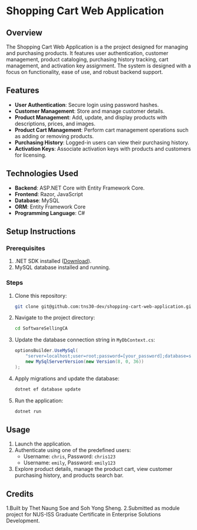 # Shopping Cart Web Application


## Overview

The Shopping Cart Web Application is a the project designed for managing and purchasing products. It features user authentication, customer management, product cataloging, purchasing history tracking, cart management, and activation key assignment. The system is designed with a focus on functionality, ease of use, and robust backend support.

## Features

- **User Authentication**: Secure login using password hashes.
- **Customer Management**: Store and manage customer details.
- **Product Management**: Add, update, and display products with descriptions, prices, and images.
- **Product Cart Management**: Perform cart management operations such as adding or removing products.
- **Purchasing History**: Logged-in users can view their purchasing history.
- **Activation Keys**: Associate activation keys with products and customers for licensing.

## Technologies Used

- **Backend**: ASP.NET Core with Entity Framework Core.
- **Frontend**: Razor, JavaScript
- **Database**: MySQL
- **ORM**: Entity Framework Core
- **Programming Language**: C#

## Setup Instructions

### Prerequisites

1. .NET SDK installed ([Download](https://dotnet.microsoft.com/download)).
2. MySQL database installed and running.

### Steps

1. Clone this repository:
   ```bash
   git clone git@github.com:tns30-dev/shopping-cart-web-application.git
   ```
2. Navigate to the project directory:
   ```bash
   cd SoftwareSellingCA
   ```
3. Update the database connection string in `MyDbContext.cs`:
   ```csharp
   optionsBuilder.UseMySql(
       "server=localhost;user=root;password=[your_password];database=shoppingcartdb;port=3306;",
       new MySqlServerVersion(new Version(8, 0, 36))
   );
   ```
4. Apply migrations and update the database:
   ```bash
   dotnet ef database update
   ```
5. Run the application:
   ```bash
   dotnet run
   ```

## Usage

1. Launch the application.
2. Authenticate using one of the predefined users:
   - Username: `chris`, Password: `chris123`
   - Username: `emily`, Password: `emily123`
3. Explore product details, manage the product cart, view customer purchasing history, and products search bar.

## Credits

1.Built by Thet Naung Soe and Soh Yong Sheng.
2.Submitted as module project for NUS-ISS Graduate Certificate in Enterprise Solutions Development.



